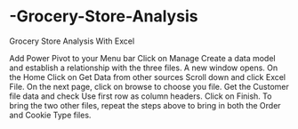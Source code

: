 # -Grocery-Store-Analysis
Grocery Store Analysis With Excel


Add Power Pivot to your Menu bar
Click on Manage 
Create a data model and establish a relationship with the three files.
A new window opens. On the Home Click on Get Data from other sources
Scroll down and click Excel File.
On the next page, click on browse to choose you file.
Get the Customer file data and check Use first row as column headers. Click on Finish.
To bring the two other files, repeat the steps above to bring in both the Order and Cookie Type files.

